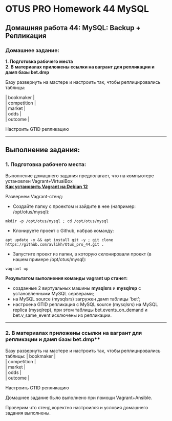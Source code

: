 # OTUS PRO Homework 44 MySQL

## Домашняя работа 44: MySQL: Backup + Репликация

### Домашнее задание:
**1. Подготовка рабочего места**   
**2. В материалах приложены ссылки на вагрант для репликации и дамп базы bet.dmp**

Базу развернуть на мастере и настроить так, чтобы реплицировались таблицы:

| bookmaker   |   
| competition |   
| market      |   
| odds        |   
| outcome     |   
   
Настроить GTID репликацию   
 
---
## Выполнение задания:
### 1. Подготовка рабочего места:
Выполнение домашнего задания предполагает, что на компьютере установлен Vagrant+VirtualBox   
**[Как установить Vagrant на Debian 12](https://github.com/avlikh/Install_Vagrant_Debian12/blob/main/README.md)**   

Развернем Vagrant-стенд:
  - Создайте папку с проектом и зайдите в нее (например: /opt/otus/mysql):
```
mkdir -p /opt/otus/mysql ; cd /opt/otus/mysql
```
  - Клонируете проект с Github, набрав команду:
```
apt update -y && apt install git -y ; git clone https://github.com/avlikh/Otus_pro_44.git .
```
  - Запустите проект из папки, в которую склонировали проект (в нашем примере /opt/otus/mysql):
```
vagrant up
```
**Результатом выполнения команды vagrant up станет:** 
* созданные 2 виртуальных машины **mysqlsrs** и **mysqlrep** с установленными MySQL серверами;
* на MySQL source (mysqlsrs) загружен дамп таблицы 'bet';
* настроена GTID репликация с MySQL source (mysqlsrs) на MySQL replica (mysqlrep), при этом таблицы bet.events_on_demand и bet.v_same_event исключены из репликации.
---
### 2. В материалах приложены ссылки на вагрант для репликации и дамп базы bet.dmp**
Базу развернуть на мастере и настроить так, чтобы реплицировались таблицы:
| bookmaker   |   
| competition |   
| market      |   
| odds        |   
| outcome     |   
   
Настроить GTID репликацию   

Домашнее задание было выполнено при помощи Vagrant+Ansible.
   
Проверим что стенд коректно настроился и условия домашнего задания выполнены.


